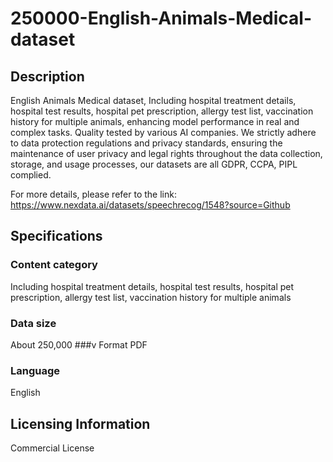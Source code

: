 # 250000-English-Animals-Medical-dataset

## Description
English Animals Medical dataset, Including hospital treatment details, hospital test results, hospital pet prescription, allergy test list, vaccination history for multiple animals, enhancing model performance in real and complex tasks. Quality tested by various AI companies. We strictly adhere to data protection regulations and privacy standards, ensuring the maintenance of user privacy and legal rights throughout the data collection, storage, and usage processes, our datasets are all GDPR, CCPA, PIPL complied.

For more details, please refer to the link: https://www.nexdata.ai/datasets/speechrecog/1548?source=Github

## Specifications
### Content category
Including hospital treatment details, hospital test results, hospital pet prescription, allergy test list, vaccination history for multiple animals
### Data size
About 250,000
###v Format
PDF
### Language
English

## Licensing Information
Commercial License









